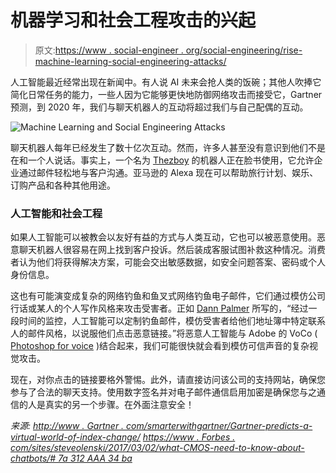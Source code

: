 # 机器学习和社会工程攻击的兴起

> 原文:[https://www . social-engineer . org/social-engineering/rise-machine-learning-social-engineering-attacks/](https://www.social-engineer.org/social-engineering/rise-machine-learning-social-engineering-attacks/)

人工智能最近经常出现在新闻中。有人说 AI 未来会抢人类的饭碗；其他人吹捧它简化日常任务的能力，一些人因为它能够更快地防御网络攻击而接受它，Gartner 预测，到 2020 年，我们与聊天机器人的互动将超过我们与自己配偶的互动。

![Machine Learning and Social Engineering Attacks](../Images/6ca365f336a4b6d088c03cc46ffbeb4f.png)

聊天机器人每年已经发生了数十亿次互动。然而，许多人甚至没有意识到他们不是在和一个人说话。事实上，一个名为 [Thezboy](https://www.forbes.com/sites/steveolenski/2017/03/02/what-cmos-need-to-know-about-chatbots/) 的机器人正在脸书使用，它允许企业通过邮件轻松地与客户沟通。亚马逊的 Alexa 现在可以帮助旅行计划、娱乐、订购产品和各种其他用途。

### 人工智能和社会工程

如果人工智能可以被教会以友好有益的方式与人类互动，它也可以被恶意使用。恶意聊天机器人很容易在网上找到客户投诉。然后装成客服试图补救这种情况。消费者认为他们将获得解决方案，可能会交出敏感数据，如安全问题答案、密码或个人身份信息。

这也有可能演变成复杂的网络钓鱼和鱼叉式网络钓鱼电子邮件，它们通过模仿公司行话或某人的个人写作风格来攻击受害者。正如 [Dann Palmer](https://www.zdnet.com/article/how-ai-powered-cyberattacks-will-make-fighting-hackers-even-harder/) 所写的，“经过一段时间的监控，人工智能可以定制钓鱼邮件，模仿受害者给他们地址簿中特定联系人的邮件风格，以说服他们点击恶意链接。”将恶意人工智能与 Adobe 的 VoCo ( [Photoshop for voice](https://www.social-engineer.org/newsletter/social-engineer-newsletter-vol-07-issue-88/) )结合起来，我们可能很快就会看到模仿可信声音的复杂视觉攻击。

现在，对你点击的链接要格外警惕。此外，请直接访问该公司的支持网站，确保您参与了合法的聊天支持。使用数字签名并对电子邮件通信启用加密是确保您与之通信的人是真实的另一个步骤。在外面注意安全！

*来源:*
*[http://www . Gartner . com/smarterwithgartner/Gartner-predicts-a-virtual-world-of-index-change/](https://www.gartner.com/smarterwithgartner/gartner-predicts-a-virtual-world-of-exponential-change/)*
*[https://www . Forbes . com/sites/steveolenski/2017/03/02/what-CMOS-need-to-know-about-chatbots/# 7a 312 AAA 34 ba](https://www.forbes.com/sites/steveolenski/2017/03/02/what-cmos-need-to-know-about-chatbots/#7a312aaa34ba)*